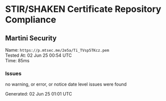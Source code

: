 # STIR/SHAKEN Certificate Repository Compliance

## Martini Security

Name: `https://p.mtsec.me/2e5a/Ti_TVsp5TKcz.pem`\
Tested At: 02 Jun 25 00:54 UTC\
Time: 85ms

### Issues

no warning, or error, or notice date level issues were found

Generated: 02 Jun 25 01:01 UTC